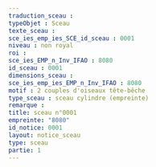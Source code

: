```yaml
---
traduction_sceau : 
typeObjet : Sceau
texte_sceau : 
sce_ies_emp_ies_SCE_id_sceau : 0001
niveau : non royal
roi : 
sce_ies_EMP_n_Inv_IFAO : 8080
id_sceau : 0001
dimensions_sceau : 
sce_ies_emp_ies_EMP_n_Inv_IFAO : 8080
motif : 2 couples d'oiseaux tête-bêche
type_sceau : sceau cylindre (empreinte)
remarque : 
title: sceau n°0001
empreinte: "8080"
id_notice: 0001
layout: notice_sceau
type: sceau
partie: 1
---
```

